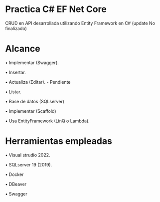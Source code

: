 # Practica C# EF Net Core
CRUD en API desarrollada utilizando Entity Framework en C# (update No finalizado) 

# Alcance

•	Implementar (Swagger).

•	Insertar.

•	Actualiza (Editar). - Pendiente

•	Listar.

•	Base de datos (SQLserver)

•	Implementar (Scaffold)

•	Usa EntityFramework (LinQ o Lambda).

# Herramientas empleadas

•	Visual strudio 2022.

•	SQLserver 19 (2019).

•	Docker

•	DBeaver

•	Swagger
